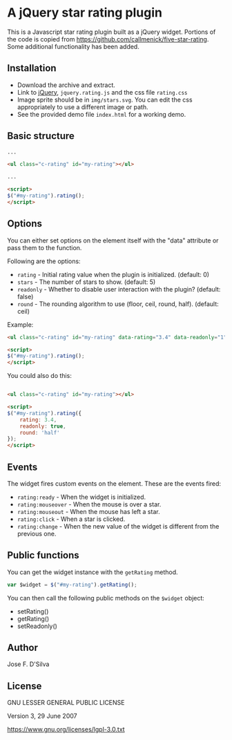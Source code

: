 # A jQuery star rating plugin
This is a Javascript star rating plugin built as a jQuery widget. Portions of the code is copied from
https://github.com/callmenick/five-star-rating. Some additional functionality has been added.


## Installation
* Download the archive and extract.
* Link to [jQuery](https://jquery.com/download/), `jquery.rating.js` and the css file `rating.css`
* Image sprite should be in `img/stars.svg`. You can edit the css appropriately to use a different image or path.
* See the provided demo file `index.html` for a working demo.

## Basic structure

```html
...

<ul class="c-rating" id="my-rating"></ul>

...

<script>
$("#my-rating").rating();
</script>
```

## Options
You can either set options on the element itself with the "data" attribute or pass them to the function.

Following are the options:

* `rating` - Initial rating value when the plugin is initialized. (default: 0)
* `stars` - The number of stars to show. (default: 5)
* `readonly` - Whether to disable user interaction with the plugin? (default: false)
* `round` - The rounding algorithm to use (floor, ceil, round, half). (default: ceil)

Example:
```html
<ul class="c-rating" id="my-rating" data-rating="3.4" data-readonly="1" data-round="half"></ul>

<script>
$("#my-rating").rating();
</script>
```

You could also do this:

```html

<ul class="c-rating" id="my-rating"></ul>

<script>
$("#my-rating").rating({
	rating: 3.4,
	readonly: true,
	round: 'half'
});
</script>
```

## Events
The widget fires custom events on the element. These are the events fired:
* `rating:ready` - When the widget is initialized.
* `rating:mouseover` - When the mouse is over a star.
* `rating:mouseout` - When the mouse has left a star.
* `rating:click` - When a star is clicked.
* `rating:change` - When the new value of the widget is different from the previous one.

## Public functions
You can get the widget instance with the `getRating` method.

```javascript
var $widget = $("#my-rating").getRating();
```

You can then call the following public methods on the `$widget` object:
* setRating()
* getRating()
* setReadonly()

## Author
Jose F. D'Silva

## License

GNU LESSER GENERAL PUBLIC LICENSE

Version 3, 29 June 2007

https://www.gnu.org/licenses/lgpl-3.0.txt
